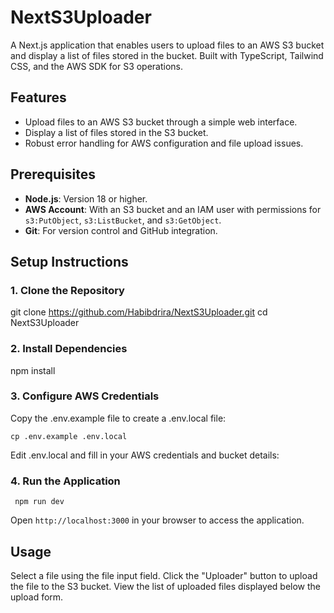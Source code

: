 # NextS3Uploader

A Next.js application that enables users to upload files to an AWS S3 bucket and display a list of files stored in the bucket. Built with TypeScript, Tailwind CSS, and the AWS SDK for S3 operations.

## Features

- Upload files to an AWS S3 bucket through a simple web interface.
- Display a list of files stored in the S3 bucket.
- Robust error handling for AWS configuration and file upload issues.

## Prerequisites

- **Node.js**: Version 18 or higher.
- **AWS Account**: With an S3 bucket and an IAM user with permissions for `s3:PutObject`, `s3:ListBucket`, and `s3:GetObject`.
- **Git**: For version control and GitHub integration.

## Setup Instructions

### 1. Clone the Repository

git clone https://github.com/Habibdrira/NextS3Uploader.git
cd NextS3Uploader

### 2. Install Dependencies

npm install

### 3. Configure AWS Credentials

Copy the .env.example file to create a .env.local file:

`cp .env.example .env.local`

Edit .env.local and fill in your AWS credentials and bucket details:

### 4. Run the Application

` npm run dev`

Open `http://localhost:3000` in your browser to access the application.

## Usage

Select a file using the file input field.
Click the "Uploader" button to upload the file to the S3 bucket.
View the list of uploaded files displayed below the upload form.
